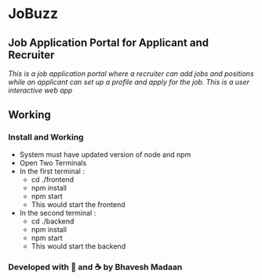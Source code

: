 # JoBuzz

## Job Application Portal for Applicant and Recruiter

*This is a job application portal where a recruiter can add jobs and positions while an applicant can set up a profile and apply for the job.*
*This is a user interactive web app*

## Working

### Install and Working

* System must have updated version of node and npm
* Open Two Terminals
* In the first terminal :
  * cd ./frontend
  * npm install
  * npm start
  * This would start the frontend
* In the second terminal :
  * cd ./backend
  * npm install
  * npm start
  * This would start the backend

### Developed with 💚 and ☕️ by Bhavesh Madaan

